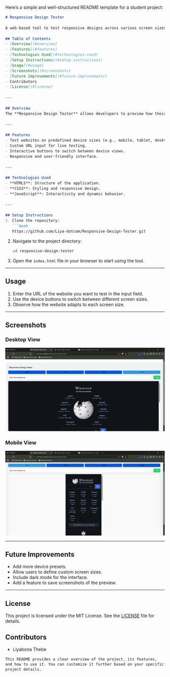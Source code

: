 Here’s a simple and well-structured README template for a student project:

```markdown
# Responsive Design Tester

A web-based tool to test responsive designs across various screen sizes and devices.

## Table of Contents
- [Overview](#overview)
- [Features](#features)
- [Technologies Used](#technologies-used)
- [Setup Instructions](#setup-instructions)
- [Usage](#usage)
- [Screenshots](#screenshots)
- [Future Improvements](#future-improvements)
- Contributors
- [License](#license)

---

## Overview
The **Responsive Design Tester** allows developers to preview how their websites look on different devices and screen sizes. It provides an easy way to test responsiveness without needing physical devices.

---

## Features
- Test websites on predefined device sizes (e.g., mobile, tablet, desktop).
- Custom URL input for live testing.
- Interactive buttons to switch between device views.
- Responsive and user-friendly interface.

---

## Technologies Used
- **HTML5**: Structure of the application.
- **CSS3**: Styling and responsive design.
- **JavaScript**: Interactivity and dynamic behavior.

---

## Setup Instructions
1. Clone the repository:
   ```bash
   https://github.com/Liya-dotcom/Responsive-Design-Tester.git
   ```
2. Navigate to the project directory:
   ```bash
   cd responsive-design-tester
   ```
3. Open the `index.html` file in your browser to start using the tool.

---

## Usage
1. Enter the URL of the website you want to test in the input field.
2. Use the device buttons to switch between different screen sizes.
3. Observe how the website adapts to each screen size.

---

## Screenshots
### Desktop View
![Desktop View](screenshots/desktop-view.png)

### Mobile View
![Mobile View](screenshots/mobile-view.png)

---

## Future Improvements
- Add more device presets.
- Allow users to define custom screen sizes.
- Include dark mode for the interface.
- Add a feature to save screenshots of the preview.

---

## License
This project is licensed under the MIT License. See the [LICENSE](LICENSE) file for details.

## Contributors
- Liyabona Thebe
```
This README provides a clear overview of the project, its features, and how to use it. You can customize it further based on your specific project details.
